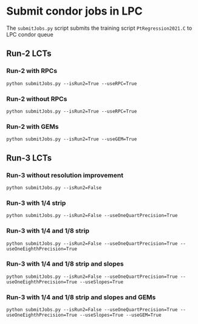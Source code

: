 # Submit condor jobs in LPC

The `submitJobs.py` script submits the training script `PtRegression2021.C` to LPC condor queue


## Run-2 LCTs


### Run-2 with RPCs
```
python submitJobs.py --isRun2=True --useRPC=True
```

### Run-2 without RPCs
```
python submitJobs.py --isRun2=True --useRPC=True
```

### Run-2 with GEMs
```
python submitJobs.py --isRun2=True --useGEM=True
```


## Run-3 LCTs


### Run-3 without resolution improvement
```
python submitJobs.py --isRun2=False
```

### Run-3 with 1/4 strip
```
python submitJobs.py --isRun2=False --useOneQuartPrecision=True
```

### Run-3 with 1/4 and 1/8 strip
```
python submitJobs.py --isRun2=False --useOneQuartPrecision=True --useOneEighthPrecision=True
```

### Run-3 with 1/4 and 1/8 strip and slopes
```
python submitJobs.py --isRun2=False --useOneQuartPrecision=True --useOneEighthPrecision=True --useSlopes=True
```

### Run-3 with 1/4 and 1/8 strip and slopes and GEMs
```
python submitJobs.py --isRun2=False --useOneQuartPrecision=True --useOneEighthPrecision=True --useSlopes=True --useGEM=True
```
